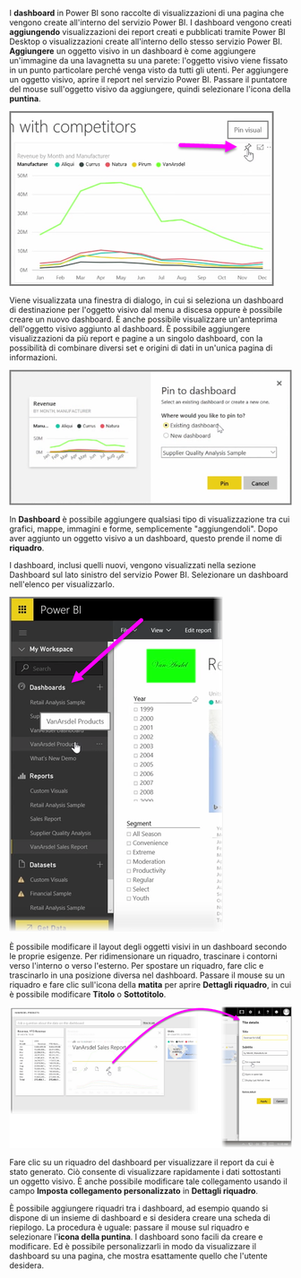 I **dashboard** in Power BI sono raccolte di visualizzazioni di una pagina che vengono create all'interno del servizio Power BI. I dashboard vengono creati **aggiungendo** visualizzazioni dei report creati e pubblicati tramite Power BI Desktop o visualizzazioni create all'interno dello stesso servizio Power BI. **Aggiungere** un oggetto visivo in un dashboard è come aggiungere un'immagine da una lavagnetta su una parete: l'oggetto visivo viene fissato in un punto particolare perché venga visto da tutti gli utenti. Per aggiungere un oggetto visivo, aprire il report nel servizio Power BI. Passare il puntatore del mouse sull'oggetto visivo da aggiungere, quindi selezionare l'icona della **puntina**.

![](media/4-2-create-configure-dashboards/4-2_1.png)

Viene visualizzata una finestra di dialogo, in cui si seleziona un dashboard di destinazione per l'oggetto visivo dal menu a discesa oppure è possibile creare un nuovo dashboard. È anche possibile visualizzare un'anteprima dell'oggetto visivo aggiunto al dashboard. È possibile aggiungere visualizzazioni da più report e pagine a un singolo dashboard, con la possibilità di combinare diversi set e origini di dati in un'unica pagina di informazioni.

![](media/4-2-create-configure-dashboards/4-2_2.png)

In **Dashboard** è possibile aggiungere qualsiasi tipo di visualizzazione tra cui grafici, mappe, immagini e forme, semplicemente "aggiungendoli". Dopo aver aggiunto un oggetto visivo a un dashboard, questo prende il nome di **riquadro**.

I dashboard, inclusi quelli nuovi, vengono visualizzati nella sezione Dashboard sul lato sinistro del servizio Power BI. Selezionare un dashboard nell'elenco per visualizzarlo.

![](media/4-2-create-configure-dashboards/4-2_3.png)

È possibile modificare il layout degli oggetti visivi in un dashboard secondo le proprie esigenze. Per ridimensionare un riquadro, trascinare i contorni verso l'interno o verso l'esterno. Per spostare un riquadro, fare clic e trascinarlo in una posizione diversa nel dashboard. Passare il mouse su un riquadro e fare clic sull'icona della **matita** per aprire **Dettagli riquadro**, in cui è possibile modificare **Titolo** o **Sottotitolo**.

![](media/4-2-create-configure-dashboards/4-2_4.png)

Fare clic su un riquadro del dashboard per visualizzare il report da cui è stato generato. Ciò consente di visualizzare rapidamente i dati sottostanti un oggetto visivo. È anche possibile modificare tale collegamento usando il campo **Imposta collegamento personalizzato** in **Dettagli riquadro**.

È possibile aggiungere riquadri tra i dashboard, ad esempio quando si dispone di un insieme di dashboard e si desidera creare una scheda di riepilogo. La procedura è uguale: passare il mouse sul riquadro e selezionare l'**icona della puntina**. I dashboard sono facili da creare e modificare. Ed è possibile personalizzarli in modo da visualizzare il dashboard su una pagina, che mostra esattamente quello che l'utente desidera.

